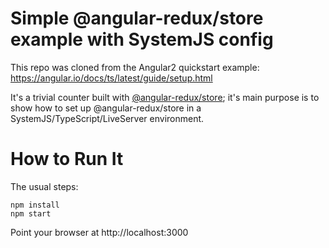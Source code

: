 # Simple @angular-redux/store example with SystemJS config

This repo was cloned from the Angular2 quickstart example:
https://angular.io/docs/ts/latest/guide/setup.html

It's a trivial counter built with
[@angular-redux/store](https://npmjs.org/packages/@angular-redux/store); it's
main purpose is to show how to set up @angular-redux/store in a
SystemJS/TypeScript/LiveServer environment.

# How to Run It

The usual steps:

```
npm install
npm start
```

Point your browser at http://localhost:3000
